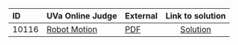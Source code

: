 | ID | UVa Online Judge | External | Link to solution |
|:---|:---|:---|:---:|
| 10116 | [Robot Motion](https://onlinejudge.org/index.php?option=com_onlinejudge&Itemid=8&category=666&page=show_problem&problem=1057) | [PDF](https://onlinejudge.org/external/101/10116.pdf) | [Solution](https://github.com/versenyi98/uva-solutions/tree/main/solutions/10116%20-%20Robot%20Motion)|
